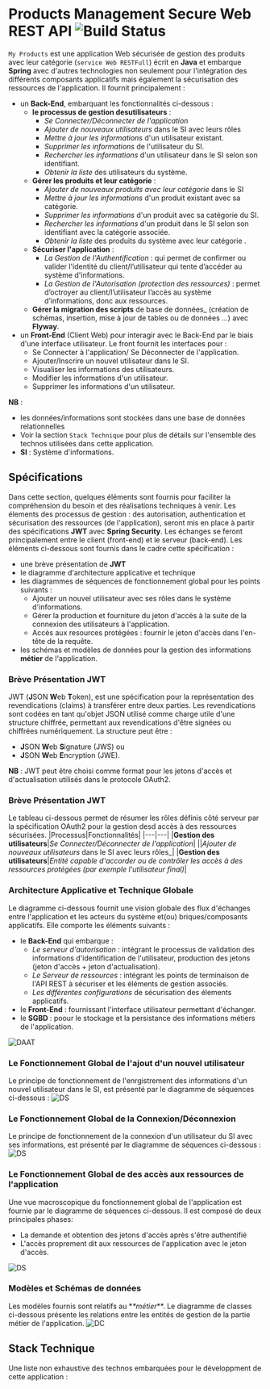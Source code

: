 # Products Management Secure Web REST API    ![Build Status](https://img.shields.io/badge/build-passing-brightgreen.svg?branch=develop)

`My Products` est une application Web sécurisée de gestion des produits avec leur catégorie (`service Web RESTFull`) écrit en **Java** et embarque **Spring** avec d'autres technologies non seulement pour l'intégration des différents composants applicatifs
mais également la sécurisation des ressources de l'application.  Il fournit principalement :
- un **Back-End**, embarquant les fonctionnalités ci-dessous :
	- **le processus de gestion desutilisateurs** : 
		- _Se Connecter/Déconnecter de l'application_
		- _Ajouter de nouveaux utilisateurs_ dans le SI avec leurs rôles 
		- _Mettre à jour les informations_ d'un utilisateur existant.
		- _Supprimer les informations_ de l'utilisateur du SI.
		- _Rechercher les informations_ d'un utilisateur dans le SI selon son identifiant. 
		- _Obtenir la liste_ des utilisateurs du système. 
	- **Gérer les produits et leur catégorie** : 
		- _Ajouter de nouveaux produits avec leur catégorie_ dans le SI 
		- _Mettre à jour les informations_ d'un produit existant avec sa catégorie.
		- _Supprimer les informations_ d'un produit avec sa catégorie du SI.
		- _Rechercher les informations_ d'un produit dans le SI selon son identifiant avec la catégorie associée. 
		- _Obtenir la liste_ des produits du système avec leur catégorie . 		
	- **Sécuriser l'application** : 
		- _La Gestion de l'Authentification_ : qui permet de confirmer ou valider l'identité du client/l’utilisateur qui tente d’accéder au système d'informations. 
		- _La Gestion de l'Autorisation (protection des ressources)_ : permet d’octroyer au client/l’utilisateur l’accès au système d’informations, donc aux ressources.
	- **Gérer la migration des scripts** de base de données_ (création de schémas, insertion, mise à jour de tables ou de données ...) avec **Flyway**.
- un **Front-End** (Client Web) pour interagir avec le Back-End par le biais d'une interface utilisateur. Le front fournit les interfaces pour :
	- Se Connecter à l'application/ Se Déconnecter de l'application.
	- Ajouter/Inscrire un nouvel utilisateur dans le SI.
	- Visualiser les informations des utilisateurs. 
	- Modifier les informations d'un utilisateur.
	- Supprimer les informations d'un utilisateur. 

**NB** :
- les données/informations sont stockées dans une base de données relationnelles
- Voir la section `Stack Technique` pour plus de détails sur l'ensemble des technos utilisées dans cette application.
- **SI** : Système d'informations.	

	
## Spécifications 
Dans cette section, quelques éléments sont fournis pour faciliter la compréhension du besoin et des réalisations techniques à venir.
Les élements des processus de gestion : des autorisation, authentication et sécurisation des ressources (de l'application), seront mis en place à partir des spécifications
**JWT** avec **Spring Security**. Les échanges se feront principalement entre le client (front-end) et le serveur (back-end). 
Les éléments ci-dessous sont fournis dans le cadre cette spécification :
- une brève présentation de **JWT** 
- le diagramme d'architecture applicative et technique
- les diagrammes de séquences de fonctionnement global pour les points suivants :
	- Ajouter un nouvel utilisateur avec ses rôles dans le système d'informations.
	- Gérer la production et fourniture du jeton d'accès à la suite de la connexion des utilisateurs à l'application.	
	- Accès aux resources protégées : fournir le jeton d'accès dans l'en-tête de la requête.
- les schémas et modèles de données pour la gestion des informations **métier** de l'application.


### Brève Présentation JWT  
JWT (**J**SON **W**eb **T**oken), est une spécification pour la représentation des revendications (claims) à transférer entre deux parties. Les revendications sont codées en tant qu'objet JSON utilisé comme charge
 utile d'une structure chiffrée, permettant aux revendications d'être signées ou chiffrées numériquement. La structure peut être :
- **J**SON **W**eb **S**ignature (JWS) ou 
- **J**SON **W**eb **E**ncryption (JWE).

**NB** :
JWT peut être choisi comme format pour les jetons d'accès et d'actualisation utilisés dans le protocole OAuth2.

### Brève Présentation JWT 
Le tableau ci-dessous permet de résumer les rôles définis côté serveur par la spécification OAuth2 pour la gestion desd accès à des ressources sécurisées. 
|Processus|Fonctionnalités|
|---|---|
|**Gestion des utilisateurs**|_Se Connecter/Déconnecter de l'application_| 
||_Ajouter de nouveaux utilisateurs_ dans le SI avec leurs rôles_|
|**Gestion des utilisateurs**|_Entité capable d'accorder ou de contrôler les accès à des ressources protégées (par exemple l'utilisateur final)_|

### Architecture Applicative et Technique Globale 
Le diagramme ci-dessous fournit une vision globale des flux d'échanges entre l'application et les acteurs du système et(ou) briques/composants applicatifs.
Elle comporte les éléments suivants :
- le **Back-End** qui embarque :
	- _Le serveur d'autorisation_ : intégrant le processus de validation des informations d'identification de l'utilisateur, production des jetons (jeton d'accès + jeton d'actualisation).
	- _Le Serveur de ressources_ : intégrant les points de terminaison de l'API REST à sécuriser et les éléments de gestion associés.
	- _Les différentes configurations_ de sécurisation des élements applicatifs.
- le **Front-End** : fournissant l'interface utilisateur permettant d'échanger.
- le **SGBD** : poour le stockage et la persistance des informations métiers de l'application.

![DAAT](./docs/images/architecture-applicative-technique-globale.png "Diagrammme Architecture Applicatif et Technique")

### Le Fonctionnement Global de l'ajout d'un nouvel utilisateur
Le principe de fonctionnement de l'enrgistrement des informations d'un nouvel utilisateur dans le SI, est présenté par le diagramme de séquences ci-dessous :
![DS](./docs/images/fonct-global-enregistrer.png "Diagramme de séquences Ajout nouvel utilisateur")

### Le Fonctionnement Global de la Connexion/Déconnexion
Le principe de fonctionnement de la connexion d'un utilisateur du SI avec ses informations, est présenté par le diagramme de séquences ci-dessous :
![DS](./docs/images/fonct-global-se-connecter.png "Diagramme de séquences Connexion Utilisateur")

### Le Fonctionnement Global de des accès aux ressources de l'application
Une vue macroscopique du fonctionnement global de l'application est fournie par le diagramme de séquences ci-dessous. Il est composé de deux principales phases:
- La demande et obtention des jetons d'accès après s'être authentifié
- L'accès proprement dit aux ressources de l'application avec le jeton d'accès.

![DS](./docs/images/fonct-global-acces_resources-protegees.png "Diagramme de séquences du fonctionnement global Accès aux ressources")


### Modèles et Schémas de données
Les modèles fournis sont relatifs au *_*métier_**. Le diagramme de classes ci-dessous présente les relations entre les entités de gestion de la partie métier de l'application.
![DC](./docs/images/modele-donnees-metier.png "Diagramme de Classes des objets de gestion de l'identification des utilisateurs")


## Stack Technique
Une liste non exhaustive des technos embarquées pour le développment de cette application :